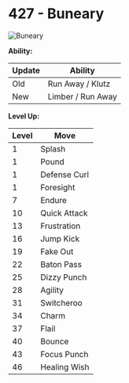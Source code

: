 # 427 - Buneary
![][427]

**Ability:**

Update | Ability
---    | ---
Old    | Run Away / Klutz
New    | Limber / Run Away

**Level Up:**

Level | Move
---   | ---
  1   | Splash
  1   | Pound
  1   | Defense Curl
  1   | Foresight
  7   | Endure
 10   | Quick Attack
 13   | Frustration
 16   | Jump Kick
 19   | Fake Out
 22   | Baton Pass
 25   | Dizzy Punch
 28   | Agility
 31   | Switcheroo
 34   | Charm
 37   | Flail
 40   | Bounce
 43   | Focus Punch
 46   | Healing Wish



[427]: https://raw.githubusercontent.com/PokeAPI/sprites/master/sprites/pokemon/427.png "Buneary"
